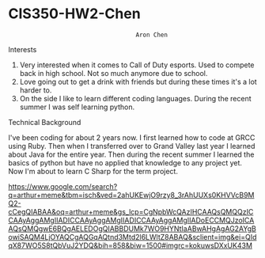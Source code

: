 # CIS350-HW2-Chen
                                        Aron Chen
Interests 
1. Very interested when it comes to Call of Duty esports. Used to compete back in high school. Not so much anymore due to school.
2. Love going out to get a drink with friends but during these times it's a lot harder to.
3. On the side I like to learn different coding languages. During the recent summer I was self learning python.

Technical Background

I've been coding for about 2 years now. I first learned how to code at GRCC using Ruby. Then when I transferred over to Grand Valley last year I learned about Java for the entire year. Then during the recent summer I learned the basics of python but have no applied that knowledge to any project yet. Now I'm about to learn C Sharp for the term project.

https://www.google.com/search?q=arthur+meme&tbm=isch&ved=2ahUKEwjO9rzy8_3rAhUUXs0KHVVcB9MQ2-cCegQIABAA&oq=arthur+meme&gs_lcp=CgNpbWcQAzIHCAAQsQMQQzICCAAyAggAMgIIADICCAAyAggAMgIIADICCAAyAggAMgIIADoECCMQJzoICAAQsQMQgwE6BQgAELEDOgQIABBDUMk7WO9HYNtIaABwAHgAgAG2AYgBowiSAQM4LjOYAQCgAQGqAQtnd3Mtd2l6LWltZ8ABAQ&sclient=img&ei=QIdqX87WO5S8tQbVuJ2YDQ&bih=858&biw=1500#imgrc=kokuwsDXxUK43M

